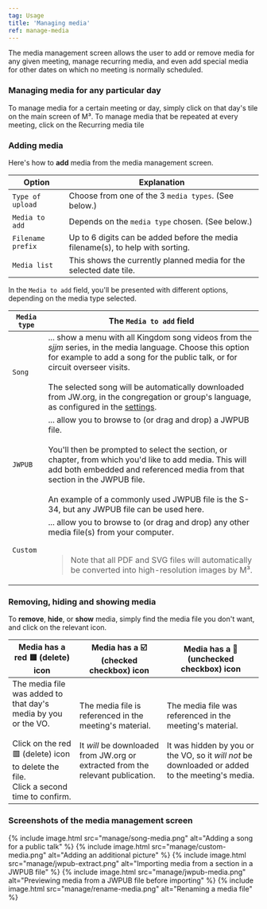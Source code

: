 ```yaml
---
tag: Usage
title: 'Managing media'
ref: manage-media
---
```



The media management screen allows the user to add or remove media for any given meeting, manage recurring media, and even add special media for other dates on which no meeting is normally scheduled.

### Managing media for any particular day

To manage media for a certain meeting or day, simply click on that day's tile on the main screen of M³. To manage media that be repeated at every meeting, click on the Recurring media tile

### Adding media

Here's how to **add** media from the media management screen.

| Option            | Explanation                                                                     |
| ----------------- | ------------------------------------------------------------------------------- |
| `Type of upload`  | Choose from one of the 3 `media types`. (See below.)                            |
| `Media to add`    | Depends on the `media type` chosen. (See below.)                                |
| `Filename prefix` | Up to 6 digits can be added before the media filename(s), to help with sorting. |
| `Media list`      | This shows the currently planned media for the selected date tile.              |

In the `Media to add` field, you'll be presented with different options, depending on the media type selected.

<table>
  <thead>
    <th><code>Media type</code></th>
    <th>The <code>Media to add</code> field</th>
  </thead>
  <tbody>
    <tr>
      <td><code>Song</code></td>
      <td>
        ... show a menu with all Kingdom song videos from the <em>sjjm</em> series, in the media language. Choose this option for example to add a song for the public talk, or for circuit overseer visits.<br>
        <br>
        The selected song will be automatically downloaded from JW.org, in the congregation or group's language, as configured in the <a href="en/#/configuration">settings</a>.
      </td>
    </tr>
    <tr>
      <td><code>JWPUB</code></td>
      <td>
        ... allow you to browse to (or drag and drop) a JWPUB file.<br>
        <br>
        You'll then be prompted to select the section, or chapter, from which you'd like to add media. This will add both embedded and referenced media from that section in the JWPUB file.<br>
        <br>
        An example of a commonly used JWPUB file is the S-34, but any JWPUB file can be used here.
      </td>
    </tr>
    <tr>
      <td><code>Custom</code></td>
      <td>
        ... allow you to browse to (or drag and drop) any other media file(s) from your computer.<br>
        <br>
        <blockquote>Note that all PDF and SVG files will automatically be converted into high-resolution images by M³.</blockquote>
      </td>
    </tr>
  </tbody>
</table>

### Removing, hiding and showing media

To **remove**, **hide**, or **show** media, simply find the media file you don't want, and click on the relevant icon.

<table>
  <thead>
    <th>Media has a red 🟥 (delete) icon</th>
    <th>Media has a ☑️ (checked checkbox) icon</th>
    <th>Media has a 🔲 (unchecked checkbox) icon</th>
  </thead>
  <tbody>
    <tr>
      <td>
        The media file was added to that day's media by you or the VO.<br>
        <br>
        Click on the red 🟥 (delete) icon to delete the file.<br>
        Click a second time to confirm.
      </td>
      <td>
        The media file is referenced in the meeting's material.<br>
        <br>
        It <em>will</em> be downloaded from JW.org or extracted from the relevant publication.
      </td>
      <td>
        The media file was referenced in the meeting's material.<br>
        <br>
        It was hidden by you or the VO, so it <em>will not</em> be downloaded or added to the meeting's media.
      </td>
    </tr>
  </tbody>
</table>

### Screenshots of the media management screen

<table class="showcase" markdown="0">
{% include image.html src="manage/song-media.png" alt="Adding a song for a public talk" %}
{% include image.html src="manage/custom-media.png" alt="Adding an additional picture" %}
{% include image.html src="manage/jwpub-extract.png" alt="Importing media from a section in a JWPUB file" %}
{% include image.html src="manage/jwpub-media.png" alt="Previewing media from a JWPUB file before importing" %}
{% include image.html src="manage/rename-media.png" alt="Renaming a media file" %}
</table>
